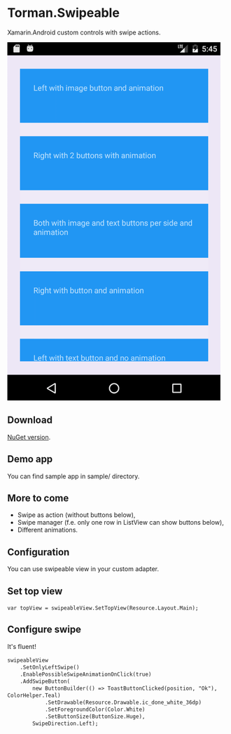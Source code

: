 # Torman.Swipeable
Xamarin.Android custom controls with swipe actions.

![alt text][swipeAnimation]

## Download
[NuGet version](https://www.nuget.org/packages/Torman.Swipeable).

## Demo app
You can find sample app in sample/ directory.

## More to come
* Swipe as action (without buttons below),
* Swipe manager (f.e. only one row in ListView can show buttons below),
* Different animations.

## Configuration
You can use swipeable view in your custom adapter.

## Set top view
```
var topView = swipeableView.SetTopView(Resource.Layout.Main);
```

## Configure swipe
It's fluent!
```
swipeableView
    .SetOnlyLeftSwipe()
    .EnablePossibleSwipeAnimationOnClick(true)
    .AddSwipeButton(
        new ButtonBuilder(() => ToastButtonClicked(position, "Ok"), ColorHelper.Teal)
            .SetDrawable(Resource.Drawable.ic_done_white_36dp)
            .SetForegroundColor(Color.White)
            .SetButtonSize(ButtonSize.Huge),
        SwipeDirection.Left);
```

[swipeAnimation]: https://github.com/dominikprzywara/Torman.Swipeable/blob/master/img/NewSwipeDemo.gif "Swipe demo animation"
